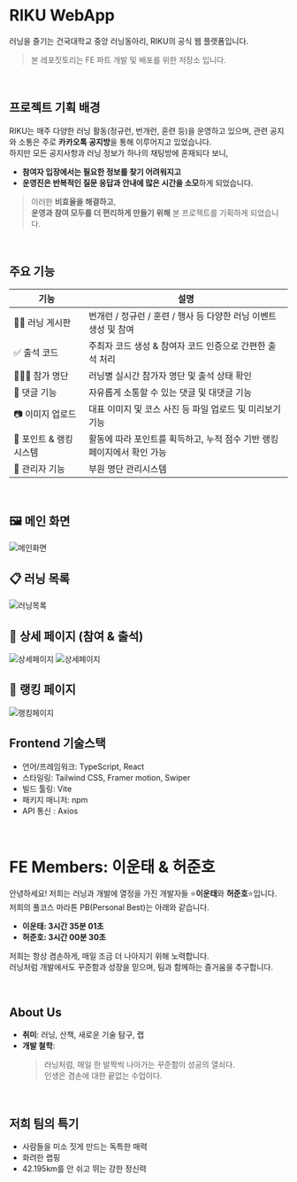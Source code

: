 # RIKU WebApp
러닝을 즐기는 건국대학교 중앙 러닝동아리, RIKU의 공식 웹 플랫폼입니다.
> 본 레포짓토리는 FE 파트 개발 및 배포를 위한 저장소 입니다.

<br>

## 프로젝트 기획 배경

RIKU는 매주 다양한 러닝 활동(정규런, 번개런, 훈련 등)을 운영하고 있으며, 관련 공지와 소통은 주로 **카카오톡 공지방**을 통해 이루어지고 있었습니다.  
하지만 모든 공지사항과 러닝 정보가 하나의 채팅방에 혼재되다 보니,

- **참여자 입장에서는 필요한 정보를 찾기 어려워지고**
- **운영진은 반복적인 질문 응답과 안내에 많은 시간을 소모**하게 되었습니다.

> 이러한 **비효율을 해결하고**,  
> **운영과 참여 모두를 더 편리하게 만들기 위해** 본 프로젝트를 기획하게 되었습니다.

<br>

## 주요 기능

| 기능 | 설명 |
|------|------|
| 🏃‍♀️ 러닝 게시판 | 번개런 / 정규런 / 훈련 / 행사 등 다양한 러닝 이벤트 생성 및 참여 |
| ✅ 출석 코드 | 주최자 코드 생성 & 참여자 코드 인증으로 간편한 출석 처리 |
| 🧑‍🤝‍🧑 참가 명단 | 러닝별 실시간 참가자 명단 및 출석 상태 확인 |
| 💬 댓글 기능 | 자유롭게 소통할 수 있는 댓글 및 대댓글 기능 |
| 📷 이미지 업로드 | 대표 이미지 및 코스 사진 등 파일 업로드 및 미리보기 기능 |
| 🏅 포인트 & 랭킹 시스템 | 활동에 따라 포인트를 획득하고, 누적 점수 기반 랭킹 페이지에서 확인 가능 |
| 🎯 관리자 기능 | 부원 명단 관리시스템 |

<br>

## 🖼️ 메인 화면

![메인화면](./src/assets/readme_asset/main.png)

## 📋 러닝 목록

![러닝목록](./src/assets/readme_asset/1.png)

## 🏃 상세 페이지 (참여 & 출석)

![상세페이지](./src/assets/readme_asset/3.png)
![상세페이지](./src/assets/readme_asset/4.png)

## 🏅 랭킹 페이지

![랭킹페이지](./src/assets/readme_asset/5.png)

## Frontend 기술스택
- 언어/프레임워크: TypeScript, React
- 스타일링: Tailwind CSS, Framer motion, Swiper
- 빌드 툴링: Vite
- 패키지 매니저: npm
- API 통신 : Axios

<br>

# FE Members: 이운태 & 허준호

안녕하세요! 저희는 러닝과 개발에 열정을 가진 개발자들 ⭐️**이운태**와 **허준호**⭐️입니다.  
저희의 풀코스 마라톤 PB(Personal Best)는 아래와 같습니다.

- **이운태: 3시간 35분 01초**
- **허준호: 3시간 00분 30초**

저희는 항상 겸손하게, 매일 조금 더 나아지기 위해 노력합니다.  
러닝처럼 개발에서도 꾸준함과 성장을 믿으며, 팀과 함께하는 즐거움을 추구합니다.

<br>

## About Us

- **취미**: 러닝, 산책, 새로운 기술 탐구, 랩
- **개발 철학**:  
  > 러닝처럼, 매일 한 발짝씩 나아가는 꾸준함이 성공의 열쇠다. <br>
  > 인생은 겸손에 대한 끝없는 수업이다.

<br>

## 저희 팀의 특기
- 사람들을 미소 짓게 만드는 독특한 매력
- 화려한 랩핑
- 42.195km를 안 쉬고 뛰는 강한 정신력

<br>

